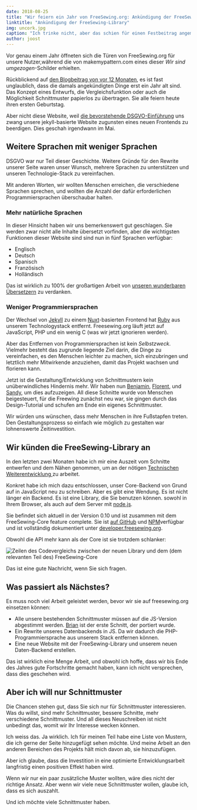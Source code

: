 ```yaml
---
date: 2018-08-25
title: "Wir feiern ein Jahr von FreeSewing.org: Ankündigung der FreeSewing-Library"
linktitle: "Ankündigung der FreeSewing-Library"
img: uncork.jpg
caption: "Ich trinke nicht, aber das schien für einen Festbeitrag angemessen zu sein ¯\_(ツ)_/¯"
author: joost
---
```


Vor genau einem Jahr öffneten sich die Türen von FreeSewing.org für unsere Nutzer,während die von makemypattern.com eines dieser *Wir sind umgezogen*-Schilder erhielten.

Rückblickend auf [den Blogbeitrag von vor 12 Monaten](/blog/open-for-business), es ist fast unglaublich, dass die damals angekündigten Dinge erst ein Jahr alt sind. Das Konzept eines Entwurfs, die Vergleichsfunktion oder auch die Möglichkeit Schnittmuster papierlos zu übertragen. Sie alle feiern heute ihren ersten Geburtstag.

Aber nicht diese Website, weil [die bevorstehende DSGVO-Einführung](/blog/gdpr-plan) uns zwang unsere jekyll-basierte Website zugunsten eines neuen Frontends zu beerdigen. Dies geschah irgendwann im Mai.

## Weitere Sprachen mit weniger Sprachen

DSGVO war nur Teil dieser Geschichte. Weitere Gründe für den Rewrite unserer Seite waren unser Wunsch, mehrere Sprachen zu unterstützen und unseren Technologie-Stack zu vereinfachen.

Mit anderen Worten, wir wollten Menschen erreichen, die verschiedene Sprachen sprechen, und wollten die Anzahl der dafür erforderlichen Programmiersprachen überschaubar halten.

### Mehr natürliche Sprachen

In dieser Hinsicht haben wir uns bemerkenswert gut geschlagen. Sie werden zwar nicht alle Inhalte übersetzt vorfinden, aber die wichtigsten Funktionen dieser Website sind sind nun in fünf Sprachen verfügbar:

 - Englisch
 - Deutsch
 - Spanisch
 - Französisch
 - Holländisch

Das ist wirklich zu 100% der großartigen Arbeit von [unseren wunderbaren Übersetzern](/i18n/) zu verdanken.

### Weniger Programmiersprachen

Der Wechsel von [Jekyll]() zu einem [Nuxt](https://nuxtjs.org/)-basierten Frontend hat [Ruby](https://www.ruby-lang.org/) aus unserem Technologystack entfernt. Freesewing.org läuft jetzt auf JavaScript, PHP und ein wenig C (was wir jetzt ignorieren werden).

Aber das Entfernen von Programmiersprachen ist kein *Selbstzweck*. Vielmehr besteht das zugrunde liegende Ziel darin, die Dinge zu vereinfachen, es den Menschen leichter zu machen, sich einzubringen und letztlich mehr Mitwirkende anzuziehen, damit das Projekt wachsen und florieren kann.

Jetzt ist die Gestaltung/Entwicklung von Schnittmustern kein unüberwindliches Hindernis mehr. Wir haben nun [Benjamin](/patterns/benjamin), [Florent](/patterns/florent), und [Sandy](/patterns/sandy), um dies aufzuzeigen. All diese Schnitte wurde von Menschen beigesteuert, für die Freewing zunächst neu war, sie gingen durch das Design-Tutorial und schufen am Ende ein eigenes Schnittmuster.

Wir würden uns wünschen, dass mehr Menschen in ihre Fußstapfen treten. Den Gestaltungsprozess so einfach wie möglich zu gestalten war lohnenswerte Zeitinvestition.

## Wir künden die FreeSewing-Library an

In den letzten zwei Monaten habe ich mir eine Auszeit vom Schnitte entwerfen und dem Nähen genommen, um an der nötigen [Technischen Weiterentwicklung ](Yhttps://en.wikipedia.org/wiki/Technical_debt) zu arbeitet.

Konkret habe ich mich dazu entschlossen, unser Core-Backend von Grund auf in JavaScript neu zu schreiben. Aber es gibt eine Wendung. Es ist nicht länger ein Backend. Es ist eine Library, die Sie benutzen können. sowohl in Ihrem Browser, als auch auf dem Server mit [node.js](https://nodejs.org/).

Sie befindet sich aktuell in der Version 0.10 und ist zusammen mit dem FreeSewing-Core feature complete. Sie ist [auf GitHub](https://github.com/freesewing/freesewing) und [NPM](https://www.npmjs.com/package/freesewing)verfügbar und ist vollständig dokumentiert unter [developer.freesewing.org](https://developer.freesewing.org/).

Obwohl die API mehr kann als der Core ist sie trotzdem schlanker:

![Zeilen des Codevergleichs zwischen der neuen Library und dem (dem relevanten Teil des) FreeSewing-Core](corevsfreesewing.svg)

Das ist eine gute Nachricht, wenn Sie sich fragen.

## Was passiert als Nächstes?

Es muss noch viel Arbeit geleistet werden, bevor wir sie auf freesewing.org einsetzen können:


 - Alle unsere bestehenden Schnittmuster müssen auf die JS-Version abgestimmt werden. [Brian](https://github.com/freesewing/brian) ist der erste Schnitt, der portiert wurde.
 - Ein Rewrite unseres Datenbackends in JS. Da wir dadurch die PHP-Programmiersprache aus unserem Stack entfernen können.
 - Eine neue Website mit der FreeSewing-Library und unserem neuen Daten-Backend erstellen.

Das ist wirklich eine Menge Arbeit, und obwohl ich hoffe, dass wir bis Ende des Jahres gute Fortschritte gemacht haben, kann ich nicht versprechen, dass dies geschehen wird.

## Aber ich will nur Schnittmuster

Die Chancen stehen gut, dass Sie sich nur für Schnittmuster interessieren. Was du willst, sind mehr Schnittmuster, bessere Schnitte, mehr verschiedene Schnittmuster. Und all dieses Neuschreiben ist nicht unbedingt das, womit wir Ihr Interesse wecken können.

Ich weiss das. Ja wirklich. Ich für meinen Teil habe eine Liste von Mustern, die ich gerne der Seite hinzugefügt sehen möchte. Und meine Arbeit an den anderen Bereichen des Projekts hält mich davon ab, sie hinzuzufügen.

Aber ich glaube, dass die Investition in eine optimierte Entwicklungsarbeit langfristig einen positiven Effekt haben wird.

Wenn wir nur ein paar zusätzliche Muster wollten, wäre dies nicht der richtige Ansatz. Aber wenn wir viele neue Schnittmuster wollen, glaube ich, dass es sich auszahlt.

Und ich möchte viele Schnittmuster haben.
